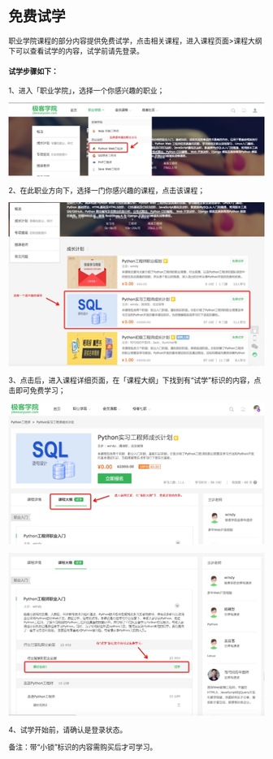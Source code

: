 # 免费试学

职业学院课程的部分内容提供免费试学，点击相关课程，进入课程页面>课程大纲下可以查看试学的内容，试学前请先登录。

#### 试学步骤如下：

1、进入「职业学院」，选择一个你感兴趣的职业；

![](././images/1000.png)  


2、在此职业方向下，选择一门你感兴趣的课程，点击该课程；

![](././images/1002.png)

3、点击后，进入课程详细页面，在「课程大纲」下找到有“试学”标识的内容，点击即可免费学习；

![](././images/1001.png)

![](././images/1003.png)

4、试学开始前，请确认是登录状态。


备注：带“小锁”标识的内容需购买后才可学习。
